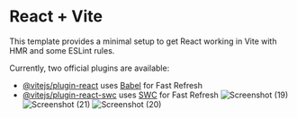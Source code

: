 # React + Vite

This template provides a minimal setup to get React working in Vite with HMR and some ESLint rules.

Currently, two official plugins are available:

- [@vitejs/plugin-react](https://github.com/vitejs/vite-plugin-react/blob/main/packages/plugin-react/README.md) uses [Babel](https://babeljs.io/) for Fast Refresh
- [@vitejs/plugin-react-swc](https://github.com/vitejs/vite-plugin-react-swc) uses [SWC](https://swc.rs/) for Fast Refresh
![Screenshot (19)](https://github.com/Thihanaing27/EV-website/assets/152065971/653fe885-e68d-4f93-bbb0-31eb7c55b961)
![Screenshot (21)](https://github.com/Thihanaing27/EV-website/assets/152065971/81c5af1b-21a3-46dc-851c-bc416255bf59)
![Screenshot (20)](https://github.com/Thihanaing27/EV-website/assets/152065971/d9a9e363-2cfb-4a47-8656-0182d3f07613)
